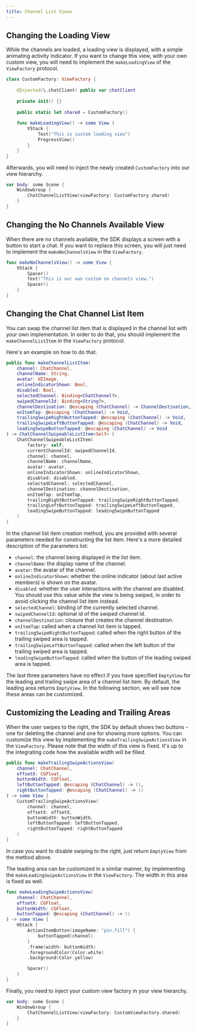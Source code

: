 ```yaml
---
title: Channel List Views
---
```


## Changing the Loading View

While the channels are loaded, a loading view is displayed, with a simple animating activity indicator. If you want to change this view, with your own custom view, you will need to implement the `makeLoadingView` of the `ViewFactory` protocol.

```swift
class CustomFactory: ViewFactory {
    
    @Injected(\.chatClient) public var chatClient
    
    private init() {}
    
    public static let shared = CustomFactory()
    
    func makeLoadingView() -> some View {
        VStack {
            Text("This is custom loading view")
            ProgressView()
        }
    }
}    
```
 
 Afterwards, you will need to inject the newly created `CustomFactory` into our view hierarchy.

```swift
var body: some Scene {
    WindowGroup {
        ChatChannelListView(viewFactory: CustomFactory.shared)
    }
}
```

## Changing the No Channels Available View

When there are no channels available, the SDK displays a screen with a button to start a chat. If you want to replace this screen, you will just need to implement the `makeNoChannelsView` in the `ViewFactory`.

```swift
func makeNoChannelsView() -> some View {
    VStack {
        Spacer()
        Text("This is our own custom no channels view.")
        Spacer()
    }
}
```

## Changing the Chat Channel List Item

You can swap the channel list item that is displayed in the channel list with your own implementation. In order to do that, you should implement the `makeChannelListItem` in the `ViewFactory` protocol.

Here's an example on how to do that.

```swift
public func makeChannelListItem(
    channel: ChatChannel,
    channelName: String,
    avatar: UIImage,
    onlineIndicatorShown: Bool,
    disabled: Bool,
    selectedChannel: Binding<ChatChannel?>,
    swipedChannelId: Binding<String?>,
    channelDestination: @escaping (ChatChannel) -> ChannelDestination,
    onItemTap: @escaping (ChatChannel) -> Void,
    trailingSwipeRightButtonTapped: @escaping (ChatChannel) -> Void,
    trailingSwipeLeftButtonTapped: @escaping (ChatChannel) -> Void,
    leadingSwipeButtonTapped: @escaping (ChatChannel) -> Void
) -> ChatChannelSwipeableListItem<Self> {
    ChatChannelSwipeableListItem(
        factory: self,
        currentChannelId: swipedChannelId,
        channel: channel,
        channelName: channelName,
        avatar: avatar,
        onlineIndicatorShown: onlineIndicatorShown,
        disabled: disabled,
        selectedChannel: selectedChannel,
        channelDestination: channelDestination,
        onItemTap: onItemTap,
        trailingRightButtonTapped: trailingSwipeRightButtonTapped,
        trailingLeftButtonTapped: trailingSwipeLeftButtonTapped,
        leadingSwipeButtonTapped: leadingSwipeButtonTapped
    )
}
```

In the channel list item creation method, you are provided with several parameters needed for constructing the list item. Here's a more detailed description of the parameters list:

- `channel`: the channel being displayed in the list item.
- `channelName`: the display name of the channel.
- `avatar`: the avatar of the channel.
- `onlineIndicatorShown`: whether the online indicator (about last active members) is shown on the avatar.
- `disabled`: whether the user interactions with the channel are disabled. You should use this value while the view is being swiped, in order to avoid clicking the channel list item instead.
- `selectedChannel`: binding of the currently selected channel.
- `swipedChannelId`: optional id of the swiped channel id.
- `channelDestination`: closure that creates the channel destination.
- `onItemTap`: called when a channel list item is tapped.
- `trailingSwipeRightButtonTapped`: called when the right button of the trailing swiped area is tapped.
- `trailingSwipeLeftButtonTapped`: called when the left button of the trailing swiped area is tapped.
- `leadingSwipeButtonTapped`: called when the button of the leading swiped area is tapped.

The last three parameters have no effect if you have specified `EmptyView` for the leading and trailing swipe area of a channel list item. By default, the leading area returns `EmptyView`. In the following section, we will see how these areas can be customized.

## Customizing the Leading and Trailing Areas

When the user swipes to the right, the SDK by default shows two buttons - one for deleting the channel and one for showing more options. You can customize this view by implementing the `makeTrailingSwipeActionsView` in the `ViewFactory`. Please note that the width of this view is fixed. It's up to the integrating code how the available width will be filled.

```swift
public func makeTrailingSwipeActionsView(
    channel: ChatChannel,
    offsetX: CGFloat,
    buttonWidth: CGFloat,
    leftButtonTapped: @escaping (ChatChannel) -> (),
    rightButtonTapped: @escaping (ChatChannel) -> ()
) -> some View {
    CustomTrailingSwipeActionsView(
        channel: channel,
        offsetX: offsetX,
        buttonWidth: buttonWidth,
        leftButtonTapped: leftButtonTapped,
        rightButtonTapped: rightButtonTapped
    )
}
```

In case you want to disable swiping to the right, just return `EmptyView` from the method above.

The leading area can be customized in a similar manner, by implementing the `makeLeadingSwipeActionsView` in the `ViewFactory`. The width in this area is fixed as well.

```swift
func makeLeadingSwipeActionsView(
    channel: ChatChannel,
    offsetX: CGFloat,
    buttonWidth: CGFloat,
    buttonTapped: @escaping (ChatChannel) -> ()
) -> some View {
    HStack {
        ActionItemButton(imageName: "pin.fill") {
            buttonTapped(channel)
        }
        .frame(width: buttonWidth)
        .foregroundColor(Color.white)
        .background(Color.yellow)

        Spacer()
    }
}
```

Finally, you need to inject your custom view factory in your view hierarchy.

```swift
var body: some Scene {
    WindowGroup {
        ChatChannelListView(viewFactory: CustomViewFactory.shared)
    }
}
```